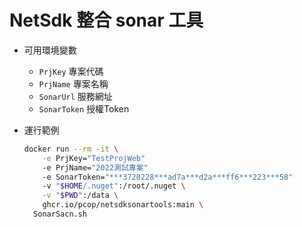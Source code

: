 # NetSdk 整合 sonar 工具

* 可用環境變數
  * `PrjKey` 專案代碼
  * `PrjName` 專案名稱
  * `SonarUrl` 服務網址
  * `SonarToken` 授權Token

* 運行範例
  ```bash
  docker run --rm -it \
      -e PrjKey="TestProjWeb"
      -e PrjName="2022測試專案"
      -e SonarToken="***3720228***ad7a***d2a***ff6***223***58"
      -v "$HOME/.nuget":/root/.nuget \
      -v "$PWD":/data \
      ghcr.io/pcop/netsdksonartools:main \
  	SonarSacn.sh
  ```